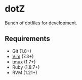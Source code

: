 dotZ
====

Bunch of dotfiles for development.

## Requirements

* Git (1.8+)
* [Vim](https://github.com/Sfate/Vim-environment) (7.3+)
* [tmux](https://gist.github.com/Sfate/4510955) (1.7+)
* Ruby (1.8.7+)
* RVM (1.21+)

